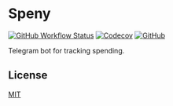 # Speny

[![GitHub Workflow Status](https://img.shields.io/github/workflow/status/shvixxl/speny/Testing?label=testing&style=for-the-badge)](https://github.com/shvixxl/speny/actions/workflows/testing.yml) [![Codecov](https://img.shields.io/codecov/c/github/shvixxl/speny?style=for-the-badge&token=MMK9VJ4FGW)](https://codecov.io/gh/shvixxl/speny) [![GitHub](https://img.shields.io/github/license/shvixxl/speny?style=for-the-badge)](https://github.com/shvixxl/speny/blob/main/LICENSE)

Telegram bot for tracking spending.

## License

[MIT](LICENSE)
